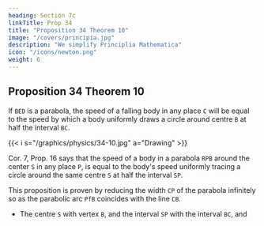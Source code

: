 ```yaml
---
heading: Section 7c
linkTitle: Prop 34
title: "Proposition 34 Theorem 10"
image: "/covers/principia.jpg"
description: "We simplify Principlia Mathematica"
icon: "/icons/newton.png"
weight: 6
---
```



## Proposition 34 Theorem 10

If `BED` is a parabola, the speed of a falling body in any place `C` will be equal to the speed by which a body uniformly draws a circle around centre `B` at half the interval `BC`.

{{< i s="/graphics/physics/34-10.jpg" a="Drawing" >}}


Cor. 7, Prop. 16 says that the speed of a body in a parabola `RPB` around the center `S` in any place `P`, is equal to the body's speed uniformly tracing a circle around the same centre `S` at half the interval `SP`. 

This proposition is proven by reducing the width `CP` of the parabola infinitely so as the parabolic arc `PfB` coincides with the line `CB`.
- The centre `S` with vertex `B`, and the interval `SP` with the interval `BC`, and 


